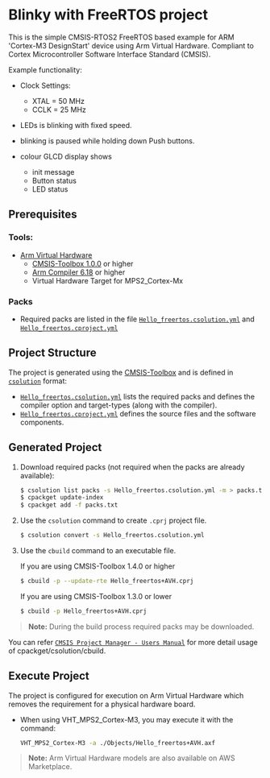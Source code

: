 # Blinky with FreeRTOS project

This is the simple CMSIS-RTOS2 FreeRTOS based example for
ARM 'Cortex-M3 DesignStart' device using Arm Virtual Hardware.
Compliant to Cortex Microcontroller Software Interface Standard (CMSIS).

Example functionality:
 - Clock Settings:
   - XTAL  =  50 MHz
   - CCLK  =  25 MHz

 - LEDs is blinking with fixed speed.
 - blinking is paused while holding down Push buttons.
 - colour GLCD display shows
   - init message
   - Button status
   - LED status

## Prerequisites

### Tools:

- [Arm Virtual Hardware](https://arm-software.github.io/AVH/main/overview/html/index.html)
  - [CMSIS-Toolbox 1.0.0](https://github.com/Open-CMSIS-Pack/devtools/releases) or higher
  - [Arm Compiler 6.18](https://developer.arm.com/Tools%20and%20Software/Arm%20Compiler%20for%20Embedded) or higher
  - Virtual Hardware Target for MPS2_Cortex-Mx


### Packs

- Required packs are listed in the file [`Hello_freertos.csolution.yml`](./Hello_freertos.csolution.yml) and [`Hello_freertos.cproject.yml`](./Hello_freertos.cproject.yml)

## Project Structure

The project is generated using the [CMSIS-Toolbox](https://github.com/Open-CMSIS-Pack/devtools/blob/main/tools/projmgr/docs/Manual/Overview.md) and is defined in [`csolution`](https://github.com/Open-CMSIS-Pack/devtools/blob/main/tools/projmgr/docs/Manual/YML-Input-Format.md) format:


- [`Hello_freertos.csolution.yml`](./Hello_freertos.csolution.yml) lists the required packs and defines the compiler option and target-types (along with the compiler).
- [`Hello_freertos.cproject.yml`](./Hello_freertos.cproject.yml) defines the source files and the software components.

## Generated Project 

1. Download required packs (not required when the packs are already available):

   ```bash
   $ csolution list packs -s Hello_freertos.csolution.yml -m > packs.txt
   $ cpackget update-index 
   $ cpackget add -f packs.txt
   ```

2. Use the `csolution` command to create `.cprj` project file.

   ```bash
   $ csolution convert -s Hello_freertos.csolution.yml
   ```

3. Use the `cbuild` command to an executable file.

    If you are using CMSIS-Toolbox 1.4.0 or higher
   ```bash
   $ cbuild -p --update-rte Hello_freertos+AVH.cprj      
   ```

    If you are using CMSIS-Toolbox 1.3.0 or lower
   ```bash
   $ cbuild -p Hello_freertos+AVH.cprj      
   ```

>**Note:** During the build process required packs may be downloaded.

You can refer [`CMSIS Project Manager - Users Manual`](https://github.com/Open-CMSIS-Pack/devtools/blob/main/tools/projmgr/docs/Manual/Overview.md) for more detail usage of cpackget/csolution/cbuild.

## Execute Project

The project is configured for execution on Arm Virtual Hardware which removes the requirement for a physical hardware board.  

- When using VHT_MPS2_Cortex-M3, you may execute it with the command:

  ```bash
  VHT_MPS2_Cortex-M3 -a ./Objects/Hello_freertos+AVH.axf
  ```

>**Note:** Arm Virtual Hardware models are also available on AWS Marketplace.

